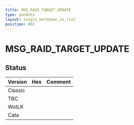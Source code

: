 ```yaml
---
title: MSG_RAID_TARGET_UPDATE
type: packets
layout: single_markdown_in_list
position: 802
---
```


# MSG_RAID_TARGET_UPDATE

## Status

Version | Hex | Comment
---------- | ---------- | ---------- 
Classic |  |  
TBC |  |  
WotLK |  |  
Cata |  |  
